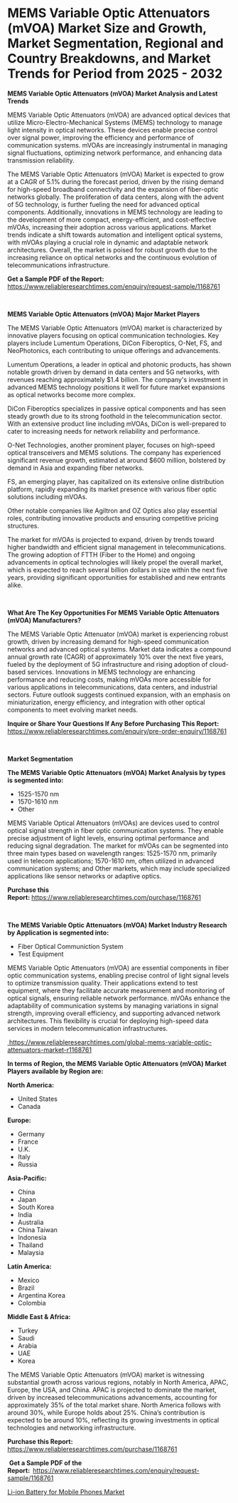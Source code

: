 <p><h1>MEMS Variable Optic Attenuators (mVOA) Market Size and Growth, Market Segmentation, Regional and Country Breakdowns, and Market Trends for Period from 2025 -  2032</h1></p><p><strong>MEMS Variable Optic Attenuators (mVOA) Market Analysis and Latest Trends</strong></p>
<p><p>MEMS Variable Optic Attenuators (mVOA) are advanced optical devices that utilize Micro-Electro-Mechanical Systems (MEMS) technology to manage light intensity in optical networks. These devices enable precise control over signal power, improving the efficiency and performance of communication systems. mVOAs are increasingly instrumental in managing signal fluctuations, optimizing network performance, and enhancing data transmission reliability.</p><p>The MEMS Variable Optic Attenuators (mVOA) Market is expected to grow at a CAGR of 5.1% during the forecast period, driven by the rising demand for high-speed broadband connectivity and the expansion of fiber-optic networks globally. The proliferation of data centers, along with the advent of 5G technology, is further fueling the need for advanced optical components. Additionally, innovations in MEMS technology are leading to the development of more compact, energy-efficient, and cost-effective mVOAs, increasing their adoption across various applications. Market trends indicate a shift towards automation and intelligent optical systems, with mVOAs playing a crucial role in dynamic and adaptable network architectures. Overall, the market is poised for robust growth due to the increasing reliance on optical networks and the continuous evolution of telecommunications infrastructure.</p></p>
<p><strong>Get a Sample PDF of the Report:&nbsp;</strong> <a href="https://www.reliableresearchtimes.com/enquiry/request-sample/1168761?utm_campaign=2719&utm_medium=2&utm_source=Github&utm_content=ia&utm_term=07042025&utm_id=mems-variable-optic-attenuators-mvoa">https://www.reliableresearchtimes.com/enquiry/request-sample/1168761</a></p>
<p>&nbsp;</p>
<p><strong>MEMS Variable Optic Attenuators (mVOA) Major Market Players</strong></p>
<p><p>The MEMS Variable Optic Attenuators (mVOA) market is characterized by innovative players focusing on optical communication technologies. Key players include Lumentum Operations, DiCon Fiberoptics, O-Net, FS, and NeoPhotonics, each contributing to unique offerings and advancements.</p><p>Lumentum Operations, a leader in optical and photonic products, has shown notable growth driven by demand in data centers and 5G networks, with revenues reaching approximately $1.4 billion. The company's investment in advanced MEMS technology positions it well for future market expansions as optical networks become more complex.</p><p>DiCon Fiberoptics specializes in passive optical components and has seen steady growth due to its strong foothold in the telecommunication sector. With an extensive product line including mVOAs, DiCon is well-prepared to cater to increasing needs for network reliability and performance.</p><p>O-Net Technologies, another prominent player, focuses on high-speed optical transceivers and MEMS solutions. The company has experienced significant revenue growth, estimated at around $600 million, bolstered by demand in Asia and expanding fiber networks. </p><p>FS, an emerging player, has capitalized on its extensive online distribution platform, rapidly expanding its market presence with various fiber optic solutions including mVOAs.</p><p>Other notable companies like Agiltron and OZ Optics also play essential roles, contributing innovative products and ensuring competitive pricing structures.</p><p>The market for mVOAs is projected to expand, driven by trends toward higher bandwidth and efficient signal management in telecommunications. The growing adoption of FTTH (Fiber to the Home) and ongoing advancements in optical technologies will likely propel the overall market, which is expected to reach several billion dollars in size within the next five years, providing significant opportunities for established and new entrants alike.</p></p>
<p>&nbsp;</p>
<p><strong>What Are The Key Opportunities For MEMS Variable Optic Attenuators (mVOA) Manufacturers?</strong></p>
<p><p>The MEMS Variable Optic Attenuator (mVOA) market is experiencing robust growth, driven by increasing demand for high-speed communication networks and advanced optical systems. Market data indicates a compound annual growth rate (CAGR) of approximately 10% over the next five years, fueled by the deployment of 5G infrastructure and rising adoption of cloud-based services. Innovations in MEMS technology are enhancing performance and reducing costs, making mVOAs more accessible for various applications in telecommunications, data centers, and industrial sectors. Future outlook suggests continued expansion, with an emphasis on miniaturization, energy efficiency, and integration with other optical components to meet evolving market needs.</p></p>
<p><strong>Inquire or Share Your Questions If Any Before Purchasing This Report:</strong> <a href="https://www.reliableresearchtimes.com/enquiry/pre-order-enquiry/1168761?utm_campaign=2719&utm_medium=2&utm_source=Github&utm_content=ia&utm_term=07042025&utm_id=mems-variable-optic-attenuators-mvoa">https://www.reliableresearchtimes.com/enquiry/pre-order-enquiry/1168761</a></p>
<p>&nbsp;</p>
<p><strong>Market Segmentation</strong></p>
<p><strong>The MEMS Variable Optic Attenuators (mVOA) Market Analysis by types is segmented into:</strong></p>
<p><ul><li>1525-1570 nm</li><li>1570-1610 nm</li><li>Other</li></ul></p>
<p><p>MEMS Variable Optical Attenuators (mVOAs) are devices used to control optical signal strength in fiber optic communication systems. They enable precise adjustment of light levels, ensuring optimal performance and reducing signal degradation. The market for mVOAs can be segmented into three main types based on wavelength ranges: 1525-1570 nm, primarily used in telecom applications; 1570-1610 nm, often utilized in advanced communication systems; and Other markets, which may include specialized applications like sensor networks or adaptive optics.</p></p>
<p><strong>Purchase this Report:&nbsp;</strong><a href="https://www.reliableresearchtimes.com/purchase/1168761?utm_campaign=2719&utm_medium=2&utm_source=Github&utm_content=ia&utm_term=07042025&utm_id=mems-variable-optic-attenuators-mvoa">https://www.reliableresearchtimes.com/purchase/1168761</a></p>
<p>&nbsp;</p>
<p><strong>The MEMS Variable Optic Attenuators (mVOA) Market Industry Research by Application is segmented into:</strong></p>
<p><ul><li>Fiber Optical Communiction System</li><li>Test Equipment</li></ul></p>
<p><p>MEMS Variable Optic Attenuators (mVOA) are essential components in fiber optic communication systems, enabling precise control of light signal levels to optimize transmission quality. Their applications extend to test equipment, where they facilitate accurate measurement and monitoring of optical signals, ensuring reliable network performance. mVOAs enhance the adaptability of communication systems by managing variations in signal strength, improving overall efficiency, and supporting advanced network architectures. This flexibility is crucial for deploying high-speed data services in modern telecommunication infrastructures.</p></p>
<p><a href="https://www.reliableresearchtimes.com/global-mems-variable-optic-attenuators-market-r1168761?utm_campaign=2719&utm_medium=2&utm_source=Github&utm_content=ia&utm_term=07042025&utm_id=mems-variable-optic-attenuators-mvoa">&nbsp;https://www.reliableresearchtimes.com/global-mems-variable-optic-attenuators-market-r1168761</a></p>
<p><strong>In terms of Region, the MEMS Variable Optic Attenuators (mVOA) Market Players available by Region are:</strong></p>
<p>
    <p> <strong> North America: </strong>
        <ul>
            <li>United States</li>
            <li>Canada</li>
        </ul>
        </p> 
    <p> <strong> Europe: </strong>
        <ul>
            <li>Germany</li>
            <li>France</li>
            <li>U.K.</li>
            <li>Italy</li>
            <li>Russia</li>
        </ul>
        </p> 
    <p> <strong> Asia-Pacific: </strong>
        <ul>
            <li>China</li>
            <li>Japan</li>
            <li>South Korea</li>
            <li>India</li>
            <li>Australia</li>
            <li>China Taiwan</li>
            <li>Indonesia</li>
            <li>Thailand</li>
            <li>Malaysia</li>
        </ul>
        </p> 
    <p> <strong> Latin America: </strong>
        <ul>
            <li>Mexico</li>
            <li>Brazil</li>
            <li>Argentina Korea</li>
            <li>Colombia</li>
        </ul>
        </p> 
    <p> <strong> Middle East & Africa: </strong>
        <ul>
            <li>Turkey</li>
            <li>Saudi</li>
            <li>Arabia</li>
            <li>UAE</li>
            <li>Korea</li>
        </ul>
    </p>
    </p>
<p><p>The MEMS Variable Optic Attenuators (mVOA) market is witnessing substantial growth across various regions, notably in North America, APAC, Europe, the USA, and China. APAC is projected to dominate the market, driven by increased telecommunications advancements, accounting for approximately 35% of the total market share. North America follows with around 30%, while Europe holds about 25%. China’s contribution is expected to be around 10%, reflecting its growing investments in optical technologies and networking infrastructure.</p></p>
<p><strong>Purchase this Report: </strong><a href="https://www.reliableresearchtimes.com/purchase/1168761?utm_campaign=2719&utm_medium=2&utm_source=Github&utm_content=ia&utm_term=07042025&utm_id=mems-variable-optic-attenuators-mvoa">https://www.reliableresearchtimes.com/purchase/1168761</a></p>
<p>&nbsp;<strong>Get a Sample PDF of the Report:&nbsp;&nbsp;</strong><a href="https://www.reliableresearchtimes.com/enquiry/request-sample/1168761?utm_campaign=2719&utm_medium=2&utm_source=Github&utm_content=ia&utm_term=07042025&utm_id=mems-variable-optic-attenuators-mvoa">https://www.reliableresearchtimes.com/enquiry/request-sample/1168761</a></p>
<p><strong></strong></p>
<p><p><a href="https://github.com/nafidurii/Market-Research-Report-List-1/blob/main/li-ion-battery-for-mobile-phones-market.md?utm_campaign=2719&utm_medium=2&utm_source=Github&utm_content=ia&utm_term=07042025&utm_id=mems-variable-optic-attenuators-mvoa">Li-ion Battery for Mobile Phones Market</a></p></p>
